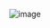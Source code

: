  ![image](https://github.com/Blacksujit/Farmer_management_system/assets/148805811/2cb4355f-c347-49ae-b100-5045f414efe8)




